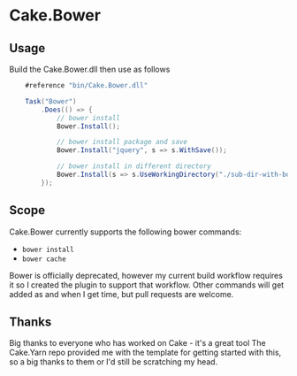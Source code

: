 # Cake.Bower

## Usage

Build the Cake.Bower.dll then use as follows

```c#
    #reference "bin/Cake.Bower.dll"

    Task("Bower")
        .Does(() => {
            // bower install
            Bower.Install();

            // bower install package and save
            Bower.Install("jquery", s => s.WithSave());

            // bower install in different directory
            Bower.Install(s => s.UseWorkingDirectory("./sub-dir-with-bower.json/"));
        });
```

## Scope
Cake.Bower currently supports the following bower commands:

* ```bower install```
* ```bower cache```

Bower is officially deprecated, however my current build workflow requires it so I created the plugin to support that workflow.
Other commands will get added as and when I get time, but pull requests are welcome.

## Thanks
Big thanks to everyone who has worked on Cake - it's a great tool
The Cake.Yarn repo provided me with the template for getting started with this, so a big thanks to them or I'd still be scratching my head.
